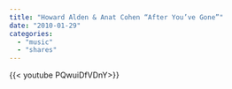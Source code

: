 ```yaml
---
title: "Howard Alden & Anat Cohen “After You’ve Gone”"
date: "2010-01-29"
categories:
  - "music"
  - "shares"
---
```


<div style="width: 70vw;">{{< youtube PQwuiDfVDnY>}}</div>
